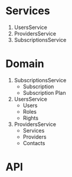 # Services
1. UsersService
2. ProvidersService
3. SubscriptionsService

# Domain

1. SubscriptionsService
   - Subscription
   - Subscription Plan
2. UsersService
   - Users
   - Roles
   - Rights
3. ProvidersService
   - Services
   - Providers
   - Contacts

# API
